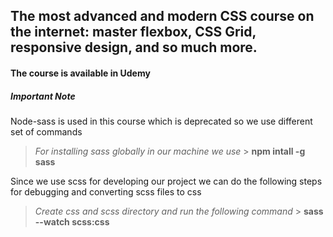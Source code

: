 ## The most advanced and modern CSS course on the internet: master flexbox, CSS Grid, responsive design, and so much more.

#### The course is available in Udemy

##### **Important Note**

Node-sass is used in this course which is deprecated so we use different set of commands

> _For installing sass globally in our machine we use_ > **npm intall -g sass**

Since we use scss for developing our project we can do the following steps for debugging and converting scss files to css

> _Create css and scss directory and run the following command_ > **sass --watch scss:css**
